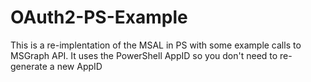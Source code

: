 # OAuth2-PS-Example
This is a re-implentation of the MSAL in PS with some example calls to MSGraph API.
It uses the PowerShell AppID so you don't need to re-generate a new AppID

